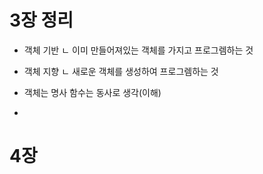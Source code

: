 # 3장 정리
* 객체 기반
  ㄴ 이미 만들어져있는 객체를 가지고 프로그렘하는 것
  
* 객체 지향
  ㄴ 새로운 객체를 생성하여 프로그렘하는 것

* 객체는 명사 함수는 동사로 생각(이해)
* 

# 4장 
